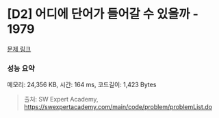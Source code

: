 # [D2] 어디에 단어가 들어갈 수 있을까 - 1979 

[문제 링크](https://swexpertacademy.com/main/code/problem/problemDetail.do?contestProbId=AV5PuPq6AaQDFAUq) 

### 성능 요약

메모리: 24,356 KB, 시간: 164 ms, 코드길이: 1,423 Bytes



> 출처: SW Expert Academy, https://swexpertacademy.com/main/code/problem/problemList.do